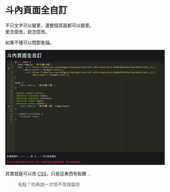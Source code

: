 # 斗內頁面全自訂

不只文字可以變更，連整個頁面都可以變更。  
愛怎麼改，就怎麼改。  

如果不懂可以問那隻貓。

![Image](/images/platform-settings/profile-css.png)  

其實就是可以改 [CSS](https://zh.wikipedia.org/zh-tw/CSS)，只是這東西有點難 ...

> 有點？你再說一次信不信我扁你